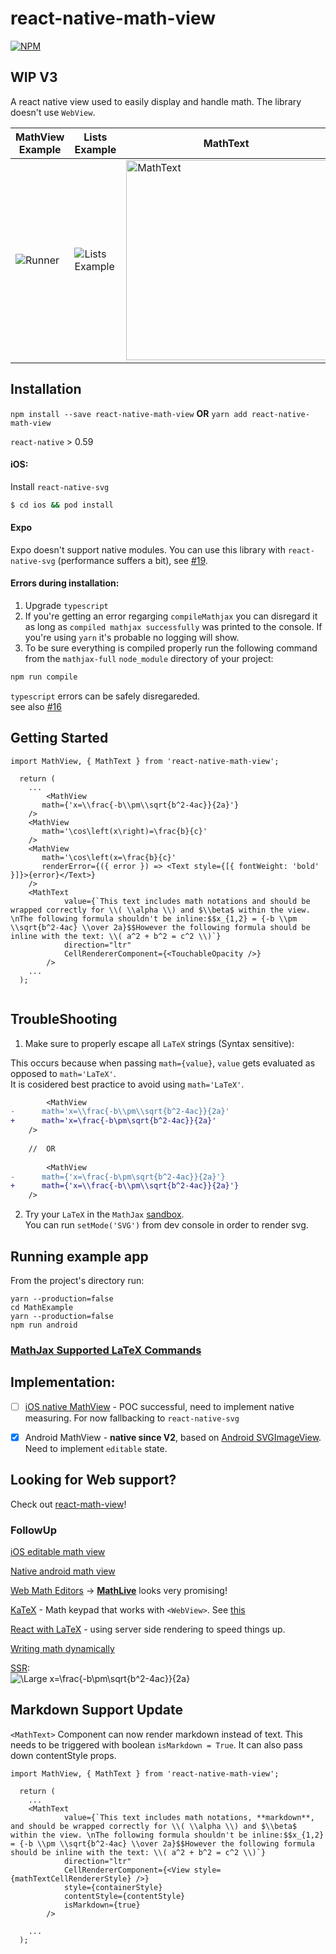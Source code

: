 # react-native-math-view

[![NPM](https://img.shields.io/npm/v/react-native-math-view.svg)](https://www.npmjs.com/package/react-native-math-view)

## WIP V3

A react native view used to easily display and handle math. 
The library doesn't use `WebView`.

| MathView Example | Lists Example | MathText |
| --- | --- | --- |
| ![Runner](./docs/math-standalone.gif) | ![Lists Example](./docs/math-lists.gif) | <img src="./docs/math-text.png" width="320px" alt="MathText" /> |



## Installation

`npm install --save react-native-math-view` **OR** `yarn add react-native-math-view`

`react-native` > 0.59

#### iOS: 
Install `react-native-svg`

```bash
$ cd ios && pod install
```

#### Expo
Expo doesn't support native modules. 
You can use this library with `react-native-svg` (performance suffers a bit), see [#19](/../../issues/19#issuecomment-567918194).


#### Errors during installation:
1. Upgrade `typescript`
1. If you're getting an error regarging `compileMathjax` you can disregard it as long as `compiled mathjax successfully` was printed to the console. If you're using `yarn` it's probable no logging will show.<br />
1. To be sure everything is compiled properly run the following command from the `mathjax-full` `node_module` directory of your project:
```bash
npm run compile
```
`typescript` errors can be safely disregareded.
<br />see also [#16](/../../issues/16)

## Getting Started

```tsx
import MathView, { MathText } from 'react-native-math-view';

  return (
    ...
    	<MathView
	   math={'x=\\frac{-b\\pm\\sqrt{b^2-4ac}}{2a}'}
	/> 
	<MathView
	   math='\cos\left(x\right)=\frac{b}{c}'
	/> 
	<MathView
	   math='\cos\left(x=\frac{b}{c}'
	   renderError={({ error }) => <Text style={[{ fontWeight: 'bold' }]}>{error}</Text>}
	/> 
	<MathText
            value={`This text includes math notations and should be wrapped correctly for \\( \\alpha \\) and $\\beta$ within the view. \nThe following formula shouldn't be inline:$$x_{1,2} = {-b \\pm \\sqrt{b^2-4ac} \\over 2a}$$However the following formula should be inline with the text: \\( a^2 + b^2 = c^2 \\)`}
            direction="ltr"
            CellRendererComponent={<TouchableOpacity />}
        />
    ...
  );


```

## TroubleShooting

1. Make sure to properly escape all `LaTeX` strings (Syntax sensitive):

This occurs because when passing `math={value}`, `value` gets evaluated as opposed to `math='LaTeX'`. 
<br />It is cosidered best practice to avoid using `math='LaTeX'`.

```diff
        <MathView
-	   math='x=\\frac{-b\\pm\\sqrt{b^2-4ac}}{2a}'
+	   math='x=\frac{-b\pm\sqrt{b^2-4ac}}{2a}'
	/> 
	
	//	OR
	
        <MathView
-	   math={'x=\frac{-b\pm\sqrt{b^2-4ac}}{2a}'}
+	   math={'x=\\frac{-b\\pm\\sqrt{b^2-4ac}}{2a}'}
	/> 
```

2. Try your `LaTeX` in the `MathJax` [sandbox](https://www.mathjax.org/#demo).
<br />You can run `setMode('SVG')` from dev console in order to render svg.

## Running example app
From the project's directory run:
```
yarn --production=false
cd MathExample
yarn --production=false
npm run android
```

### [MathJax Supported LaTeX Commands](https://docs.mathjax.org/en/v1.0/tex.html#supported-latex-commands)


## Implementation:
  - [ ] [iOS native MathView](https://github.com/kostub/iosMath) - POC successful, need to implement native measuring. For now fallbacking to `react-native-svg`

  - [x] Android MathView - **native since V2**, based on [Android SVGImageView](https://bigbadaboom.github.io/androidsvg). Need to implement `editable` state.
  
## Looking for Web support?
Check out [react-math-view](https://github.com/ShaMan123/react-math-view#react-math-view)!

### FollowUp

[iOS editable math view](https://github.com/kostub/MathEditor)

[Native android math view](https://github.com/himamis/ReTeX)

[Web Math Editors](https://github.com/mathjax/MathJax-docs/wiki/List-of-web-based-math-editors) -> [**MathLive**](https://github.com/arnog/mathlive) looks very promising!

[KaTeX](https://github.com/Khan/KaTeX) - Math keypad that works with `<WebView>`. See [this](https://github.com/ShaMan123/math-input)

[React with LaTeX](https://github.com/Pomax/BezierInfo-2) - using server side rendering to speed things up.

[Writing math dynamically](https://github.com/nicolewhite/algebra.js)

[SSR](https://latex.codecogs.com/svg.latex?\Large&space;x=\frac{-b\pm\sqrt{b^2-4ac}}{2a}):\
![\Large x=\frac{-b\pm\sqrt{b^2-4ac}}{2a}](https://latex.codecogs.com/svg.latex?\Large&space;x=\frac{-b\pm\sqrt{b^2-4ac}}{2a})

## Markdown Support Update

`<MathText>` Component can now render markdown instead of text. This needs to be triggered with boolean `isMarkdown = True`. It can also pass down contentStyle props.

```tsx
import MathView, { MathText } from 'react-native-math-view';

  return (
    ...
	<MathText
            value={`This text includes math notations, **markdown**, and should be wrapped correctly for \\( \\alpha \\) and $\\beta$ within the view. \nThe following formula shouldn't be inline:$$x_{1,2} = {-b \\pm \\sqrt{b^2-4ac} \\over 2a}$$However the following formula should be inline with the text: \\( a^2 + b^2 = c^2 \\)`}
            direction="ltr"
            CellRendererComponent={<View style={mathTextCellRendererStyle} />}
            style={containerStyle}
            contentStyle={contentStyle}
            isMarkdown={true}
        />

    ...
  );
```
